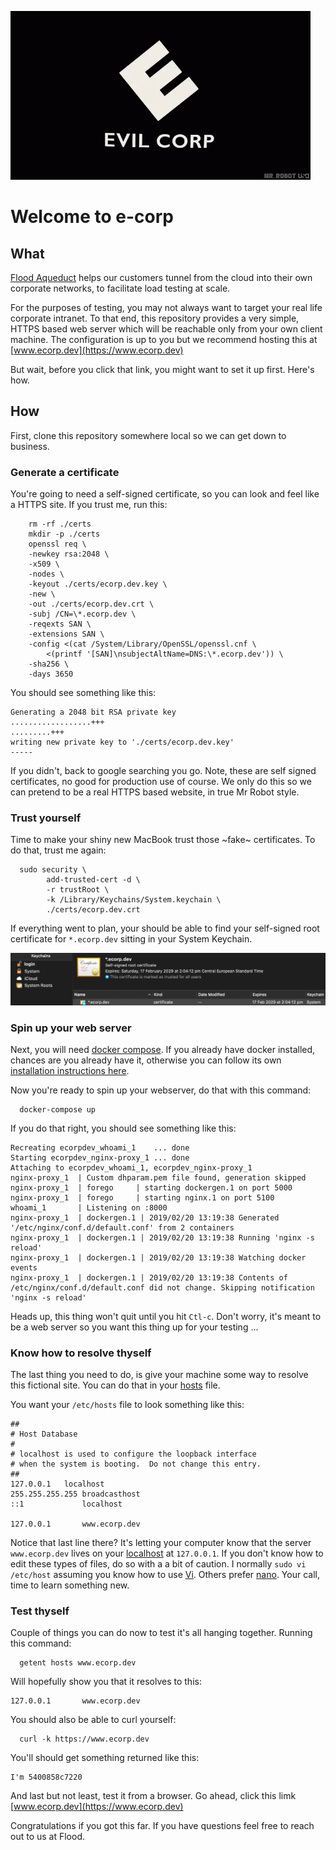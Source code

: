 ![](certs/ecorp.gif)

# Welcome to e-corp

## What

[Flood Aqueduct](https://aqueduct.flood.io) helps our customers tunnel from the cloud into their own corporate networks, to facilitate load testing at scale.

For the purposes of testing, you may not always want to target your real life corporate intranet. To that end, this repository provides a very simple, HTTPS based web server which will be reachable only from your own client machine. The configuration is up to you but we recommend hosting this at [www.ecorp.dev](https://www.ecorp.dev)

But wait, before you click that link, you might want to set it up first. Here's how.

## How

First, clone this repository somewhere local so we can get down to business.

### Generate a certificate

You're going to need a self-signed certificate, so you can look and feel like a HTTPS site. If you trust me, run this:

```
	rm -rf ./certs
	mkdir -p ./certs
	openssl req \
    -newkey rsa:2048 \
    -x509 \
    -nodes \
    -keyout ./certs/ecorp.dev.key \
    -new \
    -out ./certs/ecorp.dev.crt \
    -subj /CN=\*.ecorp.dev \
    -reqexts SAN \
    -extensions SAN \
    -config <(cat /System/Library/OpenSSL/openssl.cnf \
        <(printf '[SAN]\nsubjectAltName=DNS:\*.ecorp.dev')) \
    -sha256 \
    -days 3650
```

You should see something like this:

```
Generating a 2048 bit RSA private key
..................+++
.........+++
writing new private key to './certs/ecorp.dev.key'
-----
```

If you didn't, back to google searching you go. Note, these are self signed certificates, no good for production use of course. We only do this so we can pretend to be a real HTTPS based website, in true Mr Robot style.

### Trust yourself

Time to make your shiny new MacBook trust those ~fake~ certificates. To do that, trust me again:

```
  sudo security \
		add-trusted-cert -d \
		-r trustRoot \
		-k /Library/Keychains/System.keychain \
		./certs/ecorp.dev.crt
```

If everything went to plan, your should be able to find your self-signed root certificate for `*.ecorp.dev` sitting in your System Keychain.

![](certs/Keychain_Access.png)

### Spin up your web server

Next, you will need [docker compose](https://docs.docker.com/compose/). If you already have docker installed, chances are you already have it, otherwise you can follow its own [installation instructions here](https://docs.docker.com/compose/install/).

Now you're ready to spin up your webserver, do that with this command:

```
  docker-compose up
```

If you do that right, you should see something like this:

```
Recreating ecorpdev_whoami_1    ... done
Starting ecorpdev_nginx-proxy_1 ... done
Attaching to ecorpdev_whoami_1, ecorpdev_nginx-proxy_1
nginx-proxy_1  | Custom dhparam.pem file found, generation skipped
nginx-proxy_1  | forego     | starting dockergen.1 on port 5000
nginx-proxy_1  | forego     | starting nginx.1 on port 5100
whoami_1       | Listening on :8000
nginx-proxy_1  | dockergen.1 | 2019/02/20 13:19:38 Generated '/etc/nginx/conf.d/default.conf' from 2 containers
nginx-proxy_1  | dockergen.1 | 2019/02/20 13:19:38 Running 'nginx -s reload'
nginx-proxy_1  | dockergen.1 | 2019/02/20 13:19:38 Watching docker events
nginx-proxy_1  | dockergen.1 | 2019/02/20 13:19:38 Contents of /etc/nginx/conf.d/default.conf did not change. Skipping notification 'nginx -s reload'
```

Heads up, this thing won't quit until you hit `Ctl-c`. Don't worry, it's meant to be a web server so you want this thing up for your testing ...

### Know how to resolve thyself

The last thing you need to do, is give your machine some way to resolve this fictional site. You can do that in your [hosts](https://en.wikipedia.org/wiki/Hosts_(file)) file.

You want your `/etc/hosts` file to look something like this:

```
##
# Host Database
#
# localhost is used to configure the loopback interface
# when the system is booting.  Do not change this entry.
##
127.0.0.1	localhost
255.255.255.255	broadcasthost
::1             localhost

127.0.0.1       www.ecorp.dev
```

Notice that last line there? It's letting your computer know that the server `www.ecorp.dev` lives on your [localhost](https://en.wikipedia.org/wiki/Localhost) at `127.0.0.1`. If you don't know how to edit these types of files, do so with a a bit of caution. I normally `sudo vi /etc/host` assuming you know how to use [Vi](https://en.wikipedia.org/wiki/Vi). Others prefer [nano](https://en.wikipedia.org/wiki/GNU_nano). Your call, time to learn something new.

### Test thyself

Couple of things you can do now to test it's all hanging together. Running this command:

```
  getent hosts www.ecorp.dev
```

Will hopefully show you that it resolves to this:

```
127.0.0.1       www.ecorp.dev
```

You should also be able to curl yourself:

```
  curl -k https://www.ecorp.dev
```

You'll should get something returned like this:

```
I'm 5400858c7220
```

And last but not least, test it from a browser. Go ahead, click this limk [www.ecorp.dev](https://www.ecorp.dev)

Congratulations if you got this far. If you have questions feel free to reach out to us at Flood.
